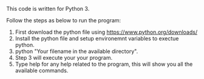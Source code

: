 This code is written for Python 3.

Follow the steps as below to run the program:
1. First download the python file using https://www.python.org/downloads/
2. Install the python file and setup environemnt variables to exectue python.
3. python "Your filename in the available directory".
4. Step 3 will execute your your program.
5. Type help for any help related to the program, this will show you all the available commands.